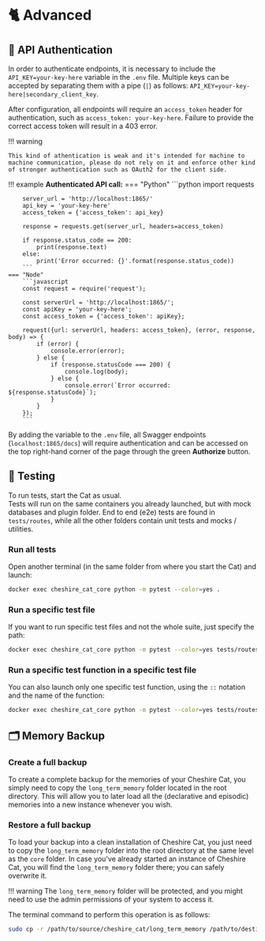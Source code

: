 # &#128008; Advanced

##  &#128272; API Authentication

In order to authenticate endpoints, it is necessary to include the `API_KEY=your-key-here` variable in the `.env` file. Multiple keys can be accepted by separating them with a pipe (`|`) as follows: `API_KEY=your-key-here|secondary_client_key`.

After configuration, all endpoints will require an `access_token` header for authentication, such as `access_token: your-key-here`. Failure to provide the correct access token will result in a 403 error.

!!! warning

    This kind of athentication is weak and it's intended for machine to machine communication, please do not rely on it and enforce other kind of stronger authentication such as OAuth2 for the client side.

!!! example
    **Authenticated API call:**
    === "Python"
        ```python
        import requests

        server_url = 'http://localhost:1865/'
        api_key = 'your-key-here'
        access_token = {'access_token': api_key}
        
        response = requests.get(server_url, headers=access_token)
        
        if response.status_code == 200:
            print(response.text)
        else:
            print('Error occurred: {}'.format(response.status_code))
        ```
    === "Node"
        ```javascript
        const request = require('request');
        
        const serverUrl = 'http://localhost:1865/';
        const apiKey = 'your-key-here';
        const access_token = {'access_token': apiKey};
        
        request({url: serverUrl, headers: access_token}, (error, response, body) => {
            if (error) {
                console.error(error);
            } else {
                if (response.statusCode === 200) {
                    console.log(body);
                } else {
                    console.error(`Error occurred: ${response.statusCode}`);
                }
            }
        });
        ```   

By adding the variable to the `.env` file, all Swagger endpoints (`localhost:1865/docs`) will require authentication and can be accessed on the top right-hand corner of the page through the green **Authorize** button.

## &#128300; Testing

To run tests, start the Cat as usual.  
Tests will run on the same containers you already launched, but with mock databases and plugin folder.
End to end (e2e) tests are found in `tests/routes`, while all the other folders contain unit tests and mocks / utilities.

### Run all tests

Open another terminal (in the same folder from where you start the Cat) and launch:

```bash
docker exec cheshire_cat_core python -m pytest --color=yes .
```

### Run a specific test file

If you want to run specific test files and not the whole suite, just specify the path:

```bash
docker exec cheshire_cat_core python -m pytest --color=yes tests/routes/memory/test_memory_recall.py
```

### Run a specific test function in a specific test file

You can also launch only one specific test function, using the `::` notation and the name of the function:

```bash
docker exec cheshire_cat_core python -m pytest --color=yes tests/routes/memory/test_memory_recall.py::test_memory_recall_with_k_success
```

## &#128450;&#65039; Memory Backup

### Create a full backup

To create a complete backup for the memories of your Cheshire Cat, you simply need to copy the `long_term_memory` folder located in the root directory. This will allow you to later load all the (declarative and episodic) memories into a new instance whenever you wish.   

### Restore a full backup

To load your backup into a clean installation of Cheshire Cat, you just need to copy the `long_term_memory` folder into the root directory at the same level as the `core` folder. In case you've already started an instance of Cheshire Cat, you will find the `long_term_memory` folder there; you can safely overwrite it.

!!! warning
    The `long_term_memory` folder will be protected, and you might need to use the admin permissions of your system to access it.

The terminal command to perform this operation is as follows:

```bash
sudo cp -r /path/to/source/cheshire_cat/long_term_memory /path/to/destination/cheshire_cat
```
